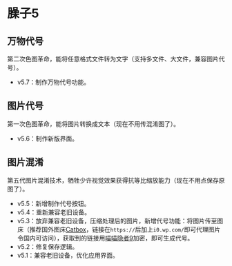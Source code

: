 # 臊子5

## 万物代号

第二次色图革命，能将任意格式文件转为文字（支持多文件、大文件，兼容图片代号）。

- v5.7：制作万物代号功能。

## 图片代号

第一次色图革命，能将图片转换成文本（现在不用传混淆图了）。

- v5.6：制作新版界面。

## 图片混淆

第五代图片混淆技术，牺牲少许视觉效果获得抗等比缩放能力（现在不用点保存原图了）。

- v5.5：新增制作代号按钮。
- v5.4：重新兼容老旧设备。
- v5.3：放弃兼容老旧设备，压缩处理后的图片，新增代号功能：将图片传至图床（推荐国外图床[Catbox](https://catbox.moe)，链接在`https://`后加上`i0.wp.com/`即可代理图片令国内可访问），获取到的链接用[喵喵隐者9](https://yinzhe9.netlify.app)加密，即可生成代号。
- v5.2：修复保存逻辑。
- v5.1：兼容老旧设备，优化应用界面。
